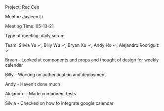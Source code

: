 Project: Rec Cen

Mentor: Jayleen Li

Meeting Time: 05-13-21

Type of meeting: daily scrum

Team: Silvia Yu ✓, Billy Wu ✓, Bryan Xu ✓, Andy Ho ✓, Alejandro Rodriguiz ✓

Bryan - Looked at components and props and thought of design for weekly calendar

Billy - Working on authentication and deployment 

Andy - Haven't done much

Alejandro - Made component tests

Silvia - Checked on how to integrate google calendar

